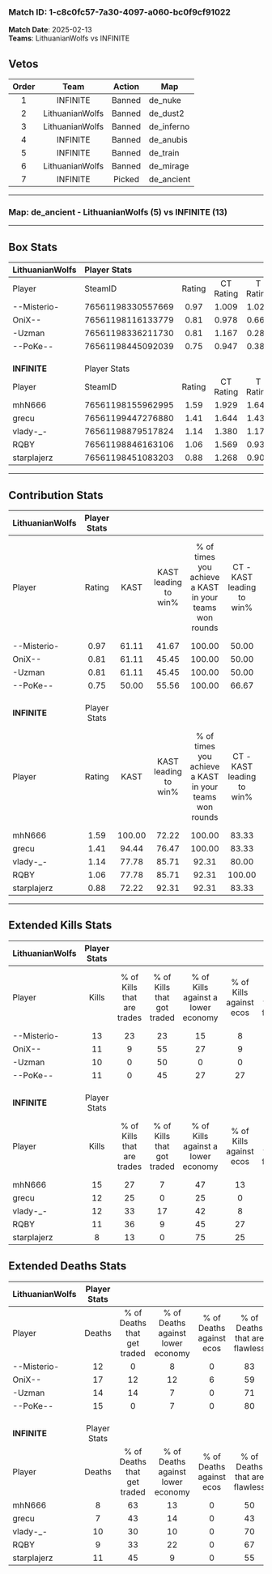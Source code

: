 ### Match ID: 1-c8c0fc57-7a30-4097-a060-bc0f9cf91022  
**Match Date**: 2025-02-13  
**Teams**: LithuanianWolfs vs INFINITE  

## Vetos  

| Order | Team | Action | Map |
| :---: | :--: | :----: | --- |
| 1 | INFINITE | Banned | de_nuke |
| 2 | LithuanianWolfs | Banned | de_dust2 |
| 3 | LithuanianWolfs | Banned | de_inferno |
| 4 | INFINITE | Banned | de_anubis |
| 5 | INFINITE | Banned | de_train |
| 6 | LithuanianWolfs | Banned | de_mirage |
| 7 | INFINITE | Picked | de_ancient |

---  

### **Map**: de_ancient - LithuanianWolfs (5) vs INFINITE (13)  
---  

## Box Stats  

| **LithuanianWolfs** | Player Stats      |        |           |          |        |      |       |         |        |      |     |
| :- | :- | :-: | :-: | :-: | :-: | :-: | :-: | :-: | :-: | :-: | :-: |
| Player              | SteamID           | Rating | CT Rating | T Rating |  KAST  | ADR  | Kills | Assists | Deaths | K/D  | HS% |
| --Misterio-         | 76561198330557669 |  0.97  |   1.009   |  1.024   | 61.11  | 55.3 |  13   |    3    |   12   | 1.08 | 30  |
| OniX--              | 76561198116133779 |  0.81  |   0.978   |  0.660   | 61.11  | 83.1 |  11   |    2    |   17   | 0.65 | 72  |
| -Uzman              | 76561198336211730 |  0.81  |   1.167   |  0.288   | 61.11  | 70.2 |  10   |    3    |   14   | 0.71 | 30  |
| --PoKe--            | 76561198445092039 |  0.75  |   0.947   |  0.380   | 50.00  | 66.7 |  11   |    4    |   15   | 0.73 | 63  |
|                     |                   |        |           |          |        |      |       |         |        |      |     |
|                     |                   |        |           |          |        |      |       |         |        |      |     |
|                     |                   |        |           |          |        |      |       |         |        |      |     |
| **INFINITE**        | Player Stats      |        |           |          |        |      |       |         |        |      |     |
| Player              | SteamID           | Rating | CT Rating | T Rating |  KAST  | ADR  | Kills | Assists | Deaths | K/D  | HS% |
| mhN666              | 76561198155962995 |  1.59  |   1.929   |  1.645   | 100.00 | 86.9 |  15   |    7    |   8    | 1.88 | 53  |
| grecu               | 76561199447276880 |  1.41  |   1.644   |  1.433   | 94.44  | 82.8 |  12   |    4    |   7    | 1.71 | 58  |
| vlady-_-            | 76561198879517824 |  1.14  |   1.380   |  1.173   | 77.78  | 61.3 |  12   |    6    |   10   | 1.20 | 33  |
| RQBY                | 76561198846163106 |  1.06  |   1.569   |  0.934   | 77.78  | 48.3 |  11   |    2    |   9    | 1.22 | 36  |
| starplajerz         | 76561198451083203 |  0.88  |   1.268   |  0.904   | 72.22  | 61.7 |   8   |    6    |   11   | 0.73 | 37  |
---  

## Contribution Stats  

| **LithuanianWolfs** | Player Stats |        |                      |                                                        |                           |                                                             |                          |                                                            |
| :- | :-: | :-: | :-: | :-: | :-: | :-: | :-: | :-: |
| Player              |    Rating    |  KAST  | KAST leading to win% | % of times you achieve a KAST in your teams won rounds | CT - KAST leading to win% | CT - % of times you achieve a KAST in your teams won rounds | T - KAST leading to win% | T - % of times you achieve a KAST in your teams won rounds |
| --Misterio-         |     0.97     | 61.11  |        41.67         |                         100.00                         |           50.00           |                           100.00                            |          25.00           |                           100.00                           |
| OniX--              |     0.81     | 61.11  |        45.45         |                         100.00                         |           50.00           |                           100.00                            |          33.33           |                           100.00                           |
| -Uzman              |     0.81     | 61.11  |        45.45         |                         100.00                         |           50.00           |                           100.00                            |          33.33           |                           100.00                           |
| --PoKe--            |     0.75     | 50.00  |        55.56         |                         100.00                         |           66.67           |                           100.00                            |          33.33           |                           100.00                           |
|                     |              |        |                      |                                                        |                           |                                                             |                          |                                                            |
|                     |              |        |                      |                                                        |                           |                                                             |                          |                                                            |
|                     |              |        |                      |                                                        |                           |                                                             |                          |                                                            |
| **INFINITE**        | Player Stats |        |                      |                                                        |                           |                                                             |                          |                                                            |
| Player              |    Rating    |  KAST  | KAST leading to win% | % of times you achieve a KAST in your teams won rounds | CT - KAST leading to win% | CT - % of times you achieve a KAST in your teams won rounds | T - KAST leading to win% | T - % of times you achieve a KAST in your teams won rounds |
| mhN666              |     1.59     | 100.00 |        72.22         |                         100.00                         |           83.33           |                           100.00                            |          66.67           |                           100.00                           |
| grecu               |     1.41     | 94.44  |        76.47         |                         100.00                         |           83.33           |                           100.00                            |          72.73           |                           100.00                           |
| vlady-_-            |     1.14     | 77.78  |        85.71         |                         92.31                          |           80.00           |                            80.00                            |          88.89           |                           100.00                           |
| RQBY                |     1.06     | 77.78  |        85.71         |                         92.31                          |          100.00           |                           100.00                            |          77.78           |                           87.50                            |
| starplajerz         |     0.88     | 72.22  |        92.31         |                         92.31                          |           83.33           |                           100.00                            |          100.00          |                           87.50                            |
---  

## Extended Kills Stats  

| **LithuanianWolfs** | Player Stats |                            |                            |                                    |                         |                              |                                 |                                       |                    |           |
| :- | :-: | :-: | :-: | :-: | :-: | :-: | :-: | :-: | :-: | :-: |
| Player              |    Kills     | % of Kills that are trades | % of Kills that got traded | % of Kills against a lower economy | % of Kills against ecos | % of Kills that are flawless | % of Kills that are close duels | % of Kills that are assisted by flash | Pistol Round Kills | AWP Kills |
| --Misterio-         |      13      |             23             |             23             |                 15                 |            8            |              54              |               15                |                   0                   |         2          |     2     |
| OniX--              |      11      |             9              |             55             |                 27                 |            9            |              36              |               36                |                   0                   |         0          |     1     |
| -Uzman              |      10      |             0              |             50             |                 0                  |            0            |              70              |               20                |                  10                   |         7          |     0     |
| --PoKe--            |      11      |             0              |             45             |                 27                 |           27            |              73              |                9                |                   9                   |         0          |     1     |
|                     |              |                            |                            |                                    |                         |                              |                                 |                                       |                    |           |
|                     |              |                            |                            |                                    |                         |                              |                                 |                                       |                    |           |
|                     |              |                            |                            |                                    |                         |                              |                                 |                                       |                    |           |
| **INFINITE**        | Player Stats |                            |                            |                                    |                         |                              |                                 |                                       |                    |           |
| Player              |    Kills     | % of Kills that are trades | % of Kills that got traded | % of Kills against a lower economy | % of Kills against ecos | % of Kills that are flawless | % of Kills that are close duels | % of Kills that are assisted by flash | Pistol Round Kills | AWP Kills |
| mhN666              |      15      |             27             |             7              |                 47                 |           13            |              60              |                0                |                   7                   |         0          |     0     |
| grecu               |      12      |             25             |             0              |                 25                 |            0            |              75              |                0                |                   8                   |         3          |     4     |
| vlady-_-            |      12      |             33             |             17             |                 42                 |            8            |              75              |                8                |                   0                   |         0          |     1     |
| RQBY                |      11      |             36             |             9              |                 45                 |           27            |              73              |                9                |                   9                   |         0          |     2     |
| starplajerz         |      8       |             13             |             0              |                 75                 |           25            |              88              |                0                |                  13                   |         0          |     1     |
## Extended Deaths Stats  

| **LithuanianWolfs** | Player Stats |                             |                                   |                          |                               |                            |                           |               |
| :- | :-: | :-: | :-: | :-: | :-: | :-: | :-: | :-: |
| Player              |    Deaths    | % of Deaths that get traded | % of Deaths against lower economy | % of Deaths against ecos | % of Deaths that are flawless | % of Deaths that are close | % of Deaths while blinded | Deaths to AWP |
| --Misterio-         |      12      |              0              |                 8                 |            0             |              83               |             0              |            17             |       0       |
| OniX--              |      17      |             12              |                12                 |            6             |              59               |             12             |             0             |       1       |
| -Uzman              |      14      |             14              |                 7                 |            0             |              71               |             0              |             7             |       2       |
| --PoKe--            |      15      |              0              |                 7                 |            0             |              80               |             0              |             7             |       0       |
|                     |              |                             |                                   |                          |                               |                            |                           |               |
|                     |              |                             |                                   |                          |                               |                            |                           |               |
|                     |              |                             |                                   |                          |                               |                            |                           |               |
| **INFINITE**        | Player Stats |                             |                                   |                          |                               |                            |                           |               |
| Player              |    Deaths    | % of Deaths that get traded | % of Deaths against lower economy | % of Deaths against ecos | % of Deaths that are flawless | % of Deaths that are close | % of Deaths while blinded | Deaths to AWP |
| mhN666              |      8       |             63              |                13                 |            0             |              50               |             38             |             0             |       1       |
| grecu               |      7       |             43              |                14                 |            0             |              43               |             29             |             0             |       1       |
| vlady-_-            |      10      |             30              |                10                 |            0             |              70               |             10             |             0             |       3       |
| RQBY                |      9       |             33              |                22                 |            0             |              67               |             11             |            22             |       2       |
| starplajerz         |      11      |             45              |                 9                 |            0             |              55               |             18             |             0             |       2       |
